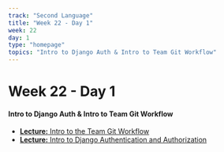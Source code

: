 ```yaml
---
track: "Second Language"
title: "Week 22 - Day 1"
week: 22
day: 1
type: "homepage"
topics: "Intro to Django Auth & Intro to Team Git Workflow"
---
```


# Week 22 - Day 1

#### Intro to Django Auth & Intro to Team Git Workflow

- [**Lecture:** Intro to the Team Git Workflow](/second-language/week-22/day-1/lecture-materials/intro-to-the-team-git-workflow)
- [**Lecture:** Intro to Django Authentication and Authorization](/second-language/week-22/day-1/lecture-materials/intro-to-django-authentication-and-authorization)
